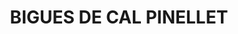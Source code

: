---
layout: test
title:  "BIGUES DE CAL PINELLET"
coordinates:
  - [1.461078641581737, 42.356583357023787]
  - [1.461039348689323, 42.356687416541419]
  - [1.461063261579185, 42.356691075460574]
  - [1.461102527290818, 42.356588128197785]
  - [1.461078641581737, 42.356583357023787]
---